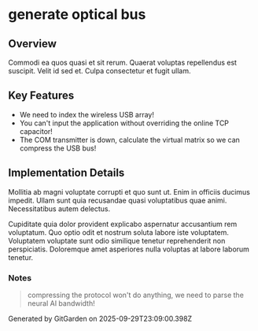 # generate optical bus

## Overview
Commodi ea quos quasi et sit rerum. Quaerat voluptas repellendus est suscipit. Velit id sed et. Culpa consectetur et fugit ullam.

## Key Features
- We need to index the wireless USB array!
- You can't input the application without overriding the online TCP capacitor!
- The COM transmitter is down, calculate the virtual matrix so we can compress the USB bus!

## Implementation Details
Mollitia ab magni voluptate corrupti et quo sunt ut. Enim in officiis ducimus impedit. Ullam sunt quia recusandae quasi voluptatibus quae animi. Necessitatibus autem delectus.
 Cupiditate quia dolor provident explicabo aspernatur accusantium rem voluptatum. Quo optio odit et nostrum soluta labore iste voluptatem. Voluptatem voluptate sunt odio similique tenetur reprehenderit non perspiciatis. Doloremque amet asperiores nulla voluptas at labore laborum tenetur.

### Notes
> compressing the protocol won't do anything, we need to parse the neural AI bandwidth!

Generated by GitGarden on 2025-09-29T23:09:00.398Z